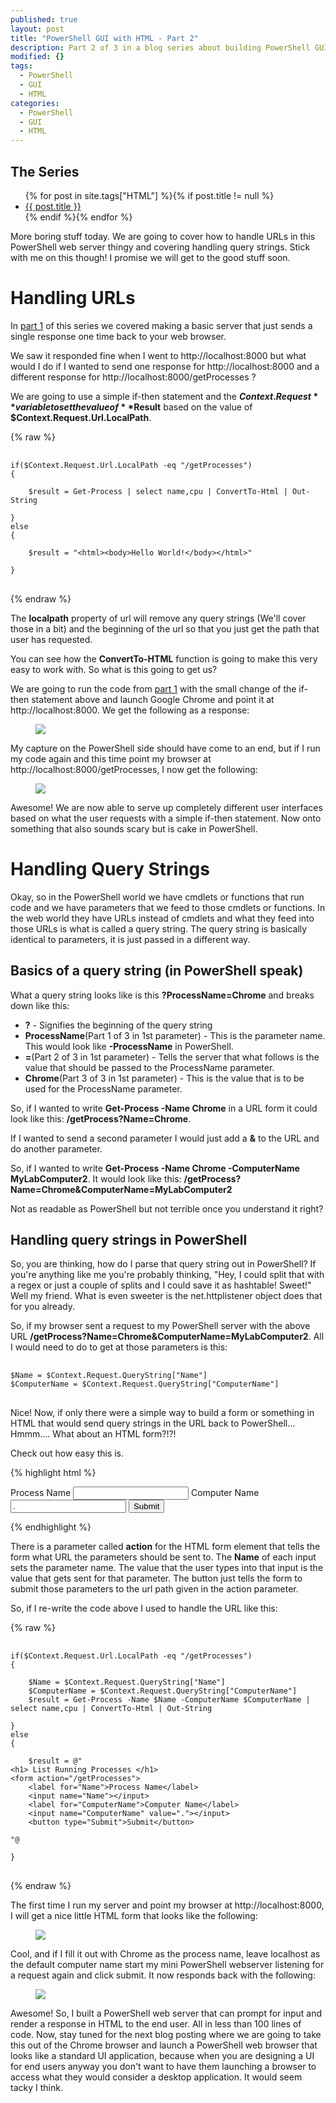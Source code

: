 ```yaml
---
published: true
layout: post
title: "PowerShell GUI with HTML - Part 2"
description: Part 2 of 3 in a blog series about building PowerShell GUIs using HTML and javascript.
modified: {}
tags: 
  - PowerShell
  - GUI
  - HTML
categories: 
  - PowerShell
  - GUI
  - HTML
---
```


## The Series
<article>
    <ul>
        {% for post in site.tags["HTML"] %}{% if post.title != null %}
            <li class="entry-title"><a href="{{ site.url }}{{ post.url }}" title="{{ post.title }}">{{ post.title }}</a></li>
        {% endif %}{% endfor %}
    </ul>
</article>

More boring stuff today. We are going to cover how to handle URLs in this PowerShell web server thingy and covering handling query strings. Stick with me on this though! I promise we will get to the good stuff soon.

# Handling URLs

In [part 1](http://tiberriver256.github.io/powershell/gui/html/AngularJS-PowerShell-GUI-Pt1/) of this series we covered making a basic server that just sends a single response one time back to your web browser.

We saw it responded fine when I went to http://localhost:8000 but what would I do if I wanted to send one response for http://localhost:8000 and a different response for http://localhost:8000/getProcesses ?

We are going to use a simple if-then statement and the **$Context.Request** variable to set the value of **$Result** based on the value of **$Context.Request.Url.LocalPath**.

{% raw %}
<pre> <code class="ps">
if($Context.Request.Url.LocalPath -eq "/getProcesses")
{

    $result = Get-Process | select name,cpu | ConvertTo-Html | Out-String

}
else 
{

    $result = "&lt;html&gt;&lt;body&gt;Hello World!&lt;/body&gt;&lt;/html&gt;"

}
</code> </pre>
{% endraw %}

The **localpath** property of url will remove any query strings (We'll cover those in a bit) and the beginning of the url so that you just get the path that user has requested.

You can see how the **ConvertTo-HTML** function is going to make this very easy to work with. So what is this going to get us?

We are going to run the code from [part 1](http://tiberriver256.github.io/powershell/gui/html/AngularJS-PowerShell-GUI-Pt1/) with the small change of the if-then statement above and launch Google Chrome and point it at http://localhost:8000. We get the following as a response:

<figure>
	<img src="{{ site.url }}/images/HelloWorld.png">
</figure>

My capture on the PowerShell side should have come to an end, but if I run my code again and this time point my browser at http://localhost:8000/getProcesses, I now get the following:

<figure>
	<img src="{{ site.url }}/images/WebGUIGetProcesses.png">
</figure>

Awesome! We are now able to serve up completely different user interfaces based on what the user requests with a simple if-then statement. Now onto something that also sounds scary but is cake in PowerShell.

# Handling Query Strings

Okay, so in the PowerShell world we have cmdlets or functions that run code and we have parameters that we feed to those cmdlets or functions. In the web world they have URLs instead of cmdlets and what they feed into those URLs is what is called a query string. The query string is basically identical to parameters, it is just passed in a different way.

## Basics of a query string (in PowerShell speak)

What a query string looks like is this **?ProcessName=Chrome** and breaks down like this:

* **?** - Signifies the beginning of the query string
* **ProcessName**(Part 1 of 3 in 1st parameter) - This is the parameter name. This would look like **-ProcessName** in PowerShell.
* **=**(Part 2 of 3 in 1st parameter) - Tells the server that what follows is the value that should be passed to the ProcessName parameter.
* **Chrome**(Part 3 of 3 in 1st parameter) - This is the value that is to be used for the ProcessName parameter.

So, if I wanted to write **Get-Process -Name Chrome** in a URL form it could look like this: **/getProcess?Name=Chrome**. 

If I wanted to send a second parameter I would just add a **&** to the URL and do another parameter. 

So, if I wanted to write **Get-Process -Name Chrome -ComputerName MyLabComputer2**. It would look like this: **/getProcess?Name=Chrome&ComputerName=MyLabComputer2**

Not as readable as PowerShell but not terrible once you understand it right?

## Handling query strings in PowerShell

So, you are thinking, how do I parse that query string out in PowerShell? If you're anything like me you're probably thinking, "Hey, I could split that with a regex or just a couple of splits and I could save it as hashtable! Sweet!" Well my friend. What is even sweeter is the net.httplistener object does that for you already.

So, if my browser sent a request to my PowerShell server with the above URL **/getProcess?Name=Chrome&ComputerName=MyLabComputer2**. All I would need to do to get at those parameters is this:

<pre> <code class="ps">
$Name = $Context.Request.QueryString["Name"]
$ComputerName = $Context.Request.QueryString["ComputerName"]
</code> </pre>

Nice! Now, if only there were a simple way to build a form or something in HTML that would send query strings in the URL back to PowerShell... Hmmm.... What about an HTML form?!?!

Check out how easy this is. 

{% highlight html %}
<form action="/getProcesses">
    <label for="Name">Process Name</label>
    <input name="Name"></input>
    <label for="ComputerName">Computer Name</label>
    <input name="ComputerName" value="."></input>
    <button type="Submit">Submit</button>
</form>
{% endhighlight %}

There is a parameter called **action** for the HTML form element that tells the form what URL the parameters should be sent to. The **Name** of each input sets the parameter name. The value that the user types into that input is the value that gets sent for that parameter. The button just tells the form to submit those parameters to the url path given in the action parameter.

So, if I re-write the code above I used to handle the URL like this:

{% raw %}
<pre> <code class="ps">
if($Context.Request.Url.LocalPath -eq "/getProcesses")
{

    $Name = $Context.Request.QueryString["Name"]
    $ComputerName = $Context.Request.QueryString["ComputerName"]
    $result = Get-Process -Name $Name -ComputerName $ComputerName | select name,cpu | ConvertTo-Html | Out-String

}
else 
{

    $result = @"
&lt;h1&gt; List Running Processes &lt;/h1&gt;
&lt;form action="/getProcesses"&gt;
    &lt;label for="Name"&gt;Process Name&lt;/label&gt;
    &lt;input name="Name"&gt;&lt;/input&gt;
    &lt;label for="ComputerName"&gt;Computer Name&lt;/label&gt;
    &lt;input name="ComputerName" value="."&gt;&lt;/input&gt;
    &lt;button type="Submit"&gt;Submit&lt;/button&gt;
</form>
"@

}
</code> </pre>
{% endraw %}

The first time I run my server and point my browser at http://localhost:8000, I will get a nice little HTML form that looks like the following:

<figure>
	<img src="{{ site.url }}/images/PowerShellHTMLForm.png">
</figure>

Cool, and if I fill it out with Chrome as the process name, leave localhost as the default computer name start my mini PowerShell webserver listening for a request again and click submit. It now responds back with the following:

<figure>
	<img src="{{ site.url }}/images/PowerShellHTMLFormResult.png">
</figure>

Awesome! So, I built a PowerShell web server that can prompt for input and render a response in HTML to the end user. All in less than 100 lines of code. Now, stay tuned for the next blog posting where we are going to take this out of the Chrome browser and launch a PowerShell web browser that looks like a standard UI application, because when you are designing a UI for end users anyway you don't want to have them launching a browser to access what they would consider a desktop application. It would seem tacky I think.